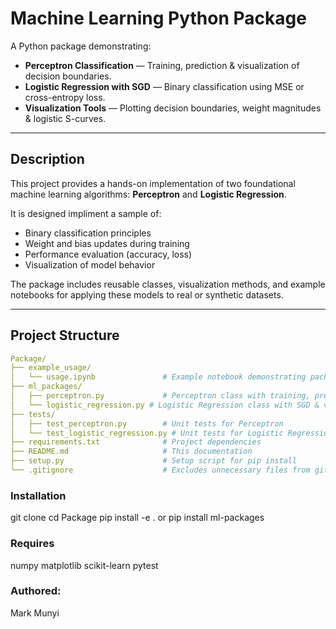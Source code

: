 #  Machine Learning Python Package

A Python package demonstrating:

- **Perceptron Classification** — Training, prediction & visualization of decision boundaries.
- **Logistic Regression with SGD** — Binary classification using MSE or cross-entropy loss.
- **Visualization Tools** — Plotting decision boundaries, weight magnitudes & logistic S-curves.

---

## Description

This project provides a hands-on implementation of two foundational machine learning algorithms: **Perceptron** and **Logistic Regression**.

It is designed impliment a sample of:

- Binary classification principles
- Weight and bias updates during training
- Performance evaluation (accuracy, loss)
- Visualization of model behavior

The package includes reusable classes, visualization methods, and example notebooks for applying these models to real or synthetic datasets.

---

## Project Structure 

```yaml
Package/
├── example_usage/
│   └── usage.ipynb               # Example notebook demonstrating package usage
├── ml_packages/
│   ├── perceptron.py             # Perceptron class with training, predict & visualization
│   └── logistic_regression.py # Logistic Regression class with SGD & visualization
├── tests/
│   ├── test_perceptron.py        # Unit tests for Perceptron
│   └── test_logistic_regression.py # Unit tests for Logistic Regression
├── requirements.txt              # Project dependencies
├── README.md                     # This documentation
├── setup.py                      # Setup script for pip install
└── .gitignore                    # Excludes unnecessary files from git
```

### Installation
git clone <this repository>
cd Package
pip install -e . or pip install ml-packages

### Requires
numpy
matplotlib
scikit-learn
pytest

### Authored:
Mark Munyi

